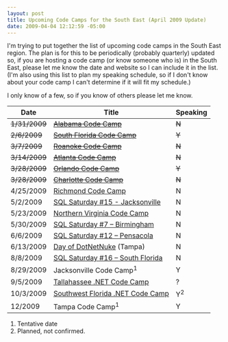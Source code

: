 ```yaml
---
layout: post
title: Upcoming Code Camps for the South East (April 2009 Update)
date: 2009-04-04 12:12:59 -05:00
---
```


I'm trying to put together the list of upcoming code camps in the South East region. The plan is for this to be periodically (probably quarterly) updated so, if you are hosting a code camp (or know someone who is) in the South East, please let me know the date and website so I can include it in the list. (I'm also using this list to plan my speaking schedule, so if I don't know about your code camp I can't determine if it will fit my schedule.)

I only know of a few, so if you know of others please let me know.

| **Date** | **Title** | **Speaking** |
| -------- | --------- | ------------ |
| ~~1/31/2009~~ | [~~Alabama Code Camp~~](http://www.alabamacodecamp.com/) | ~~N~~ |
| ~~2/6/2009~~ | [~~South Florida Code Camp~~](http://codecamp09.fladotnet.com/) | ~~Y~~ |
| ~~3/7/2009~~ | [~~Roanoke Code Camp~~](http://www.rvnug.org/Events_view.aspx?Eventid=90) | ~~N~~ |
| ~~3/14/2009~~ | [~~Atlanta Code Camp~~](http://www.atlantacodecamp.com/) | ~~N~~ |
| ~~3/28/2009~~ | [~~Orlando Code Camp~~](http://orlandocodecamp.com) | ~~Y~~ |
| ~~3/28/2009~~ | [~~Charlotte Code Camp~~](http://www.developersguild.org/Default.aspx?tabid=32&Event=130) | ~~N~~ |
| 4/25/2009 | [Richmond Code Camp](http://richmondcodecamp.org/) | N |
| 5/2/2009 | [SQL Saturday #15 - Jacksonville](http://sqlsaturday.com/schedule.aspx?eventid=19) | N |
| 5/23/2009 | [Northern Virginia Code Camp](http://www.novacodecamp.org/) | N |
| 5/30/2009 | [SQL Saturday #7 – Birmingham](http://sqlsaturday.com/eventhome.aspx?eventid=9) | N |
| 6/6/2009 | [SQL Saturday #12 – Pensacola](http://sqlsaturday.com/eventhome.aspx?eventid=18) | N |
| 6/13/2009 | [Day of DotNetNuke](http://www.dayofdnn.com/) (Tampa) | N |
| 8/8/2009 | [SQL Saturday #16 – South Florida](http://sqlsaturday.com/eventhome.aspx?eventid=20) | N |
| 8/29/2009 | Jacksonville Code Camp<sup>1</sup> | Y |
| 9/5/2009 | [Tallahassee .NET Code Camp](http://tlhdotnet.org/Home/tabid/145/ModuleID/574/ItemID/90/mctl/EventDetails/Default.aspx?selecteddate=9/5/2009) | ? | 
| 10/3/2009 | [Southwest Florida .NET Code Camp](http://www.swfldev.net/) | Y<sup>2</sup> |
| 12/2009 | Tampa Code Camp<sup>1</sup> | Y |

1.  Tentative date 
2.  Planned, not confirmed.   
